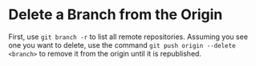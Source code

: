 # Delete a Branch from the Origin

First, use `git branch -r` to list all remote repositories. Assuming you see one you want to delete, use the command `git push origin --delete <branch>` to remove it from the origin until it is republished.
